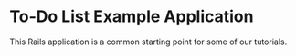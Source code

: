 # To-Do List Example Application

This Rails application is a common starting point for some of our tutorials.

